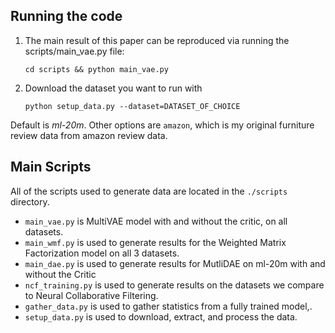 ## Running the code

1. The main result of this paper can be reproduced via running the scripts/main_vae.py file:

    `cd scripts && python main_vae.py`

2. Download the dataset you want to run with

    `python setup_data.py --dataset=DATASET_OF_CHOICE`

Default is *ml-20m*. Other options are `amazon`, which is my original furniture review data from amazon review data.

## Main Scripts

All of the scripts used to generate data are located in the `./scripts` directory.
* `main_vae.py` is MultiVAE model with and without the critic, on all datasets.
* `main_wmf.py` is used to generate results for the Weighted Matrix Factorization model on all 3 datasets.
* `main_dae.py` is used to generate results for MutliDAE on ml-20m with and without the Critic
* `ncf_training.py` is used to generate results on the datasets we compare to Neural Collaborative Filtering.
* `gather_data.py` is used to gather statistics from a fully trained model,.
* `setup_data.py` is used to download, extract, and process the data.